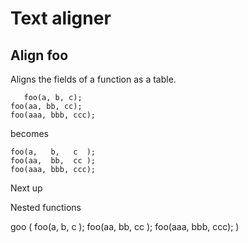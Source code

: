 # Text aligner

## Align foo

Aligns the fields of a function as a table.

```
   foo(a, b, c);
foo(aa, bb, cc);
foo(aaa, bbb, ccc);
```
becomes
```
foo(a,   b,   c  );
foo(aa,  bb,  cc );
foo(aaa, bbb, ccc);
```

Next up

Nested functions

goo (
    foo(a,   b,   c  );
    foo(aa,  bb,  cc );
    foo(aaa, bbb, ccc);
)
